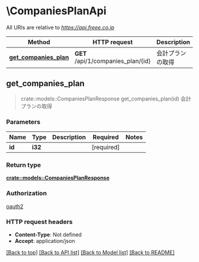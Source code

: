 # \CompaniesPlanApi

All URIs are relative to *https://api.freee.co.jp*

Method | HTTP request | Description
------------- | ------------- | -------------
[**get_companies_plan**](CompaniesPlanApi.md#get_companies_plan) | **GET** /api/1/companies_plan/{id} | 会計プランの取得



## get_companies_plan

> crate::models::CompaniesPlanResponse get_companies_plan(id)
会計プランの取得

### Parameters


Name | Type | Description  | Required | Notes
------------- | ------------- | ------------- | ------------- | -------------
**id** | **i32** |  | [required] |

### Return type

[**crate::models::CompaniesPlanResponse**](companiesPlanResponse.md)

### Authorization

[oauth2](../README.md#oauth2)

### HTTP request headers

- **Content-Type**: Not defined
- **Accept**: application/json

[[Back to top]](#) [[Back to API list]](../README.md#documentation-for-api-endpoints) [[Back to Model list]](../README.md#documentation-for-models) [[Back to README]](../README.md)

